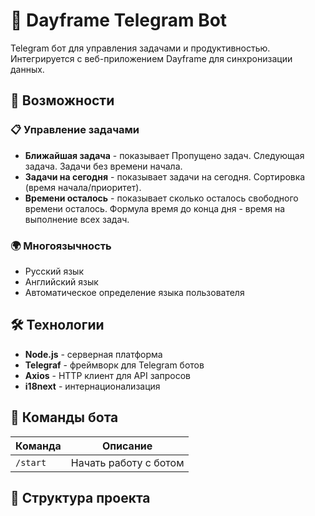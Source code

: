 # 🤖 Dayframe Telegram Bot

Telegram бот для управления задачами и продуктивностью. Интегрируется с веб-приложением Dayframe для синхронизации данных.

## 🚀 Возможности

### 📋 Управление задачами

- **Ближайшая задача** - показывает Пропущено задач. Следующая задача. Задачи без времени начала.
- **Задачи на сегодня** - показывает задачи на сегодня. Сортировка (время начала/приоритет).
- **Времени осталось** - показывает сколько осталось свободного времени осталось. Формула время до конца дня - время на выполнение всех задач.

### 🌍 Многоязычность

- Русский язык
- Английский язык
- Автоматическое определение языка пользователя

## 🛠 Технологии

- **Node.js** - серверная платформа
- **Telegraf** - фреймворк для Telegram ботов
- **Axios** - HTTP клиент для API запросов
- **i18next** - интернационализация

## 🎯 Команды бота

| Команда     | Описание                       |
| ----------- | ------------------------------ |
| `/start`    | Начать работу с ботом          |

## 🔧 Структура проекта